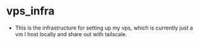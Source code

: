 # vps_infra
+ This is the infrastructure for setting up my vps, which is currently just a vm I host locally and share out with tailscale. 
